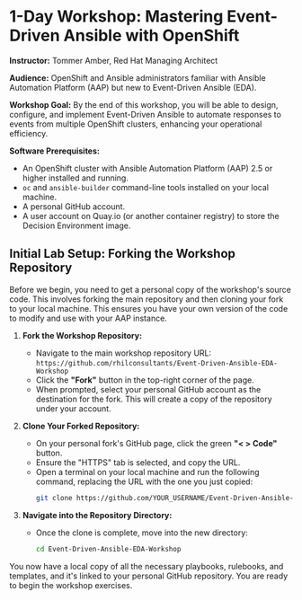 # 1-Day Workshop: Mastering Event-Driven Ansible with OpenShift

**Instructor:** Tommer Amber, Red Hat Managing Architect

**Audience:** OpenShift and Ansible administrators familiar with Ansible Automation Platform (AAP) but new to Event-Driven Ansible (EDA).

**Workshop Goal:** By the end of this workshop, you will be able to design, configure, and implement Event-Driven Ansible to automate responses to events from multiple OpenShift clusters, enhancing your operational efficiency.

**Software Prerequisites:**

* An OpenShift cluster with Ansible Automation Platform (AAP) 2.5 or higher installed and running.
* `oc` and `ansible-builder` command-line tools installed on your local machine.
* A personal GitHub account.
* A user account on Quay.io (or another container registry) to store the Decision Environment image.

## Initial Lab Setup: Forking the Workshop Repository

Before we begin, you need to get a personal copy of the workshop's source code. This involves forking the main repository and then cloning your fork to your local machine. This ensures you have your own version of the code to modify and use with your AAP instance.

1.  **Fork the Workshop Repository:**
    * Navigate to the main workshop repository URL: `https://github.com/rhilconsultants/Event-Driven-Ansible-EDA-Workshop`
    * Click the **"Fork"** button in the top-right corner of the page.
    * When prompted, select your personal GitHub account as the destination for the fork. This will create a copy of the repository under your account.

2.  **Clone Your Forked Repository:**
    * On your personal fork's GitHub page, click the green **"< > Code"** button.
    * Ensure the "HTTPS" tab is selected, and copy the URL.
    * Open a terminal on your local machine and run the following command, replacing the URL with the one you just copied:
        ```bash
        git clone https://github.com/YOUR_USERNAME/Event-Driven-Ansible-EDA-Workshop.git
        ```

3.  **Navigate into the Repository Directory:**
    * Once the clone is complete, move into the new directory:
        ```bash
        cd Event-Driven-Ansible-EDA-Workshop
        ```

You now have a local copy of all the necessary playbooks, rulebooks, and templates, and it's linked to your personal GitHub repository. You are ready to begin the workshop exercises.
